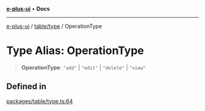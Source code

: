 [**e-plus-ui**](../../../README.md) • **Docs**

***

[e-plus-ui](../../../modules.md) / [table/type](../README.md) / OperationType

# Type Alias: OperationType

> **OperationType**: `"add"` \| `"edit"` \| `"delete"` \| `"view"`

## Defined in

[packages/table/type.ts:64](https://github.com/c-eqian/e-plus-ui/blob/583356870441cbe8e3c917dfd7ad56ce5ac6f88a/packages/table/type.ts#L64)
